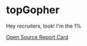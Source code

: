 topGopher
=========

Hey recruiters, look! I'm the 1%

[Open Source Report Card](http://osrc.dfm.io/josephyzhou)
